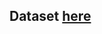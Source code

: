 ## Dataset [here](http://data.codefordc.org/dataset/wmata-metro-disruptions/resource/3c505827-08d1-47a3-a620-f196a2cf5b06)
